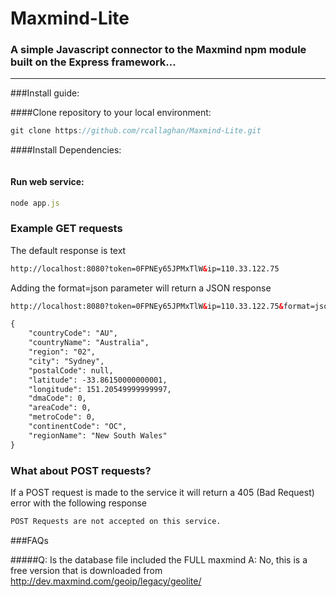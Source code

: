 # Maxmind-Lite
### A simple Javascript connector to the  Maxmind npm module built on the Express framework...

---

###Install guide:

####Clone repository to your local environment:
```js
git clone https://github.com/rcallaghan/Maxmind-Lite.git
```
####Install  Dependencies:

```js npm install
```

#### Run web service:

```js
node app.js
```

### Example GET requests

The default response is text

```html
http://localhost:8080?token=0FPNEy65JPMxTlW&ip=110.33.122.75
```

Adding the format=json parameter will return a JSON response

```html
http://localhost:8080?token=0FPNEy65JPMxTlW&ip=110.33.122.75&format=json
```
```html
{
    "countryCode": "AU",
    "countryName": "Australia",
    "region": "02",
    "city": "Sydney",
    "postalCode": null,
    "latitude": -33.86150000000001,
    "longitude": 151.20549999999997,
    "dmaCode": 0,
    "areaCode": 0,
    "metroCode": 0,
    "continentCode": "OC",
    "regionName": "New South Wales"
}
```

### What about POST requests?

If a POST request is made to the service it will return a 405 (Bad Request) error with the following response

```html
POST Requests are not accepted on this service.
```

###FAQs

#####Q: Is the database file included the FULL maxmind 
A: No, this is a free version that is downloaded from http://dev.maxmind.com/geoip/legacy/geolite/

